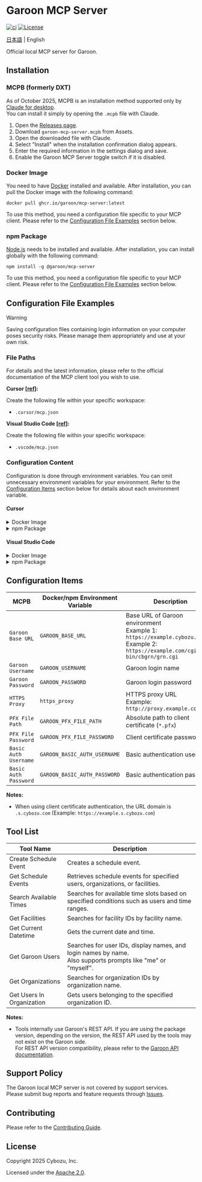 # Garoon MCP Server

[![ci][ci-badge]][ci-url]
[![License][license-badge]][license-url]

[ci-badge]: https://github.com/garoon/garoon-mcp-server/actions/workflows/ci.yml/badge.svg
[ci-url]: https://github.com/garoon/garoon-mcp-server/actions/workflows/ci.yml
[license-badge]: https://img.shields.io/badge/License-Apache_2.0-blue.svg
[license-url]: LICENSE

[日本語](README.md) | English

Official local MCP server for Garoon.

## Installation

### MCPB (formerly DXT)

As of October 2025, MCPB is an installation method supported only by [Claude for desktop](https://claude.ai/download).\
You can install it simply by opening the `.mcpb` file with Claude.

1. Open the [Releases page](https://github.com/garoon/garoon-mcp-server/releases).
2. Download `garoon-mcp-server.mcpb` from Assets.
3. Open the downloaded file with Claude.
4. Select "Install" when the installation confirmation dialog appears.
5. Enter the required information in the settings dialog and save.
6. Enable the Garoon MCP Server toggle switch if it is disabled.

### Docker Image

You need to have [Docker](https://www.docker.com/) installed and available.
After installation, you can pull the Docker image with the following command:

```shell
docker pull ghcr.io/garoon/mcp-server:latest
```

To use this method, you need a configuration file specific to your MCP client.
Please refer to the [Configuration File Examples](#configuration-file-examples) section below.

### npm Package

[Node.js](https://nodejs.org/) needs to be installed and available.
After installation, you can install globally with the following command:

```shell
npm install -g @garoon/mcp-server
```

To use this method, you need a configuration file specific to your MCP client.
Please refer to the [Configuration File Examples](#configuration-file-examples) section below.

## Configuration File Examples

> [!WARNING]
> Saving configuration files containing login information on your computer poses security risks. Please manage them appropriately and use at your own risk.

### File Paths

For details and the latest information, please refer to the official documentation of the MCP client tool you wish to use.

**Cursor \[[ref](https://docs.cursor.com/en/context/mcp)\]:**

Create the following file within your specific workspace:

- `.cursor/mcp.json`

**Visual Studio Code \[[ref](https://code.visualstudio.com/docs/copilot/customization/mcp-servers)\]:**

Create the following file within your specific workspace:

- `.vscode/mcp.json`

### Configuration Content

Configuration is done through environment variables.
You can omit unnecessary environment variables for your environment.
Refer to the [Configuration Items](#configuration-items) section below for details about each environment variable.

#### Cursor

<details>
<summary>Docker Image</summary>

```json
{
  "mcpServers": {
    "garoon-mcp-server": {
      "command": "docker",
      "args": [
        "run",
        "--rm",
        "-i",
        "-e",
        "GAROON_BASE_URL",
        "-e",
        "GAROON_USERNAME",
        "-e",
        "GAROON_PASSWORD",
        "-e",
        "https_proxy",
        "-e",
        "GAROON_BASIC_AUTH_USERNAME",
        "-e",
        "GAROON_BASIC_AUTH_PASSWORD",
        "ghcr.io/garoon/mcp-server:latest"
      ],
      "env": {
        "GAROON_BASE_URL": "https://example.cybozu.com/g",
        "GAROON_USERNAME": "username",
        "GAROON_PASSWORD": "password",
        "https_proxy": "http://proxy.example.com:8080",
        "GAROON_BASIC_AUTH_USERNAME": "username",
        "GAROON_BASIC_AUTH_PASSWORD": "password"
      }
    }
  }
}
```

When using a client certificate, you need to mount the `*.pfx` file on the host machine into the container using the `--mount` option[[ref](https://docs.docker.com/storage/bind-mounts/)] of `docker run`.

```json
{
  "mcpServers": {
    "garoon-mcp-server": {
      "command": "docker",
      "args": [
        "run",
        "--rm",
        "-i",
        "--mount",
        "type=bind,src=/absolute/path/to/pfx_file.pfx,dst=/cert.pfx",
        "-e",
        "GAROON_BASE_URL",
        "-e",
        "GAROON_USERNAME",
        "-e",
        "GAROON_PASSWORD",
        "-e",
        "GAROON_PFX_FILE_PATH",
        "-e",
        "GAROON_PFX_FILE_PASSWORD",
        "ghcr.io/garoon/mcp-server:latest"
      ],
      "env": {
        "GAROON_BASE_URL": "https://example.s.cybozu.com/g",
        "GAROON_USERNAME": "username",
        "GAROON_PASSWORD": "password",
        "GAROON_PFX_FILE_PATH": "/cert.pfx",
        "GAROON_PFX_FILE_PASSWORD": "password"
      }
    }
  }
}
```

</details>

<details>
<summary>npm Package</summary>

```json
{
  "mcpServers": {
    "garoon-mcp-server": {
      "command": "garoon-mcp-server",
      "env": {
        "GAROON_BASE_URL": "https://example.s.cybozu.com/g",
        "GAROON_USERNAME": "username",
        "GAROON_PASSWORD": "password",
        "https_proxy": "http://proxy.example.com:8080",
        "GAROON_PFX_FILE_PATH": "/absolute/path/to/pfx_file.pfx",
        "GAROON_PFX_FILE_PASSWORD": "pfx_password",
        "GAROON_BASIC_AUTH_USERNAME": "username",
        "GAROON_BASIC_AUTH_PASSWORD": "password"
      }
    }
  }
}
```

Depending on your environment, the globally installed `garoon-mcp-server` command may not resolve correctly.
Try using an absolute path or the `npx` command instead.

```json
{
  "mcpServers": {
    "garoon-mcp-server": {
      "command": "npx",
      "args": ["@garoon/mcp-server"],
      "env": {
        "GAROON_BASE_URL": "https://example.cybozu.com/g",
        "GAROON_USERNAME": "username",
        "GAROON_PASSWORD": "password"
      }
    }
  }
}
```

</details>

#### Visual Studio Code

<details>
<summary>Docker Image</summary>

```json
{
  "servers": {
    "garoon-mcp-server": {
      "type": "stdio",
      "command": "docker",
      "args": [
        "run",
        "--rm",
        "-i",
        "-e",
        "GAROON_BASE_URL",
        "-e",
        "GAROON_USERNAME",
        "-e",
        "GAROON_PASSWORD",
        "-e",
        "https_proxy",
        "-e",
        "GAROON_BASIC_AUTH_USERNAME",
        "-e",
        "GAROON_BASIC_AUTH_PASSWORD",
        "ghcr.io/garoon/mcp-server:latest"
      ],
      "env": {
        "GAROON_BASE_URL": "https://example.cybozu.com/g",
        "GAROON_USERNAME": "username",
        "GAROON_PASSWORD": "password",
        "https_proxy": "http://proxy.example.com:8080",
        "GAROON_BASIC_AUTH_USERNAME": "username",
        "GAROON_BASIC_AUTH_PASSWORD": "password"
      }
    }
  }
}
```

When using a client certificate, you need to mount the `*.pfx` file on the host machine into the container using the `--mount` option[[ref](https://docs.docker.com/storage/bind-mounts/)] of `docker run`.

```json
{
  "servers": {
    "garoon-mcp-server": {
      "type": "stdio",
      "command": "docker",
      "args": [
        "run",
        "--rm",
        "-i",
        "--mount",
        "type=bind,src=/absolute/path/to/pfx_file.pfx,dst=/cert.pfx",
        "-e",
        "GAROON_BASE_URL",
        "-e",
        "GAROON_USERNAME",
        "-e",
        "GAROON_PASSWORD",
        "-e",
        "GAROON_PFX_FILE_PATH",
        "-e",
        "GAROON_PFX_FILE_PASSWORD",
        "ghcr.io/garoon/mcp-server:latest"
      ],
      "env": {
        "GAROON_BASE_URL": "https://example.s.cybozu.com/g",
        "GAROON_USERNAME": "username",
        "GAROON_PASSWORD": "password",
        "GAROON_PFX_FILE_PATH": "/cert.pfx",
        "GAROON_PFX_FILE_PASSWORD": "password"
      }
    }
  }
}
```

</details>

<details>
<summary>npm Package</summary>

```json
{
  "servers": {
    "garoon-mcp-server": {
      "type": "stdio",
      "command": "garoon-mcp-server",
      "env": {
        "GAROON_BASE_URL": "https://example.s.cybozu.com/g",
        "GAROON_USERNAME": "username",
        "GAROON_PASSWORD": "password",
        "https_proxy": "http://proxy.example.com:8080",
        "GAROON_PFX_FILE_PATH": "/absolute/path/to/pfx_file.pfx",
        "GAROON_PFX_FILE_PASSWORD": "pfx_password",
        "GAROON_BASIC_AUTH_USERNAME": "username",
        "GAROON_BASIC_AUTH_PASSWORD": "password"
      }
    }
  }
}
```

Depending on your environment, the globally installed `garoon-mcp-server` command may not resolve correctly.
Try using an absolute path or the `npx` command instead.

```json
{
  "servers": {
    "garoon-mcp-server": {
      "type": "stdio",
      "command": "npx",
      "args": ["@garoon/mcp-server"],
      "env": {
        "GAROON_BASE_URL": "https://example.cybozu.com/g",
        "GAROON_USERNAME": "username",
        "GAROON_PASSWORD": "password"
      }
    }
  }
}
```

</details>

## Configuration Items

| MCPB                  | Docker/npm Environment Variable | Description                                                                                                                           | Required |
| --------------------- | ------------------------------- | ------------------------------------------------------------------------------------------------------------------------------------- | -------- |
| `Garoon Base URL`     | `GAROON_BASE_URL`               | Base URL of Garoon environment<br>Example 1: `https://example.cybozu.com/g`<br>Example 2: `https://example.com/cgi-bin/cbgrn/grn.cgi` | ✓        |
| `Garoon Username`     | `GAROON_USERNAME`               | Garoon login name                                                                                                                     | ✓        |
| `Garoon Password`     | `GAROON_PASSWORD`               | Garoon login password                                                                                                                 | ✓        |
| `HTTPS Proxy`         | `https_proxy`                   | HTTPS proxy URL<br>Example: `http://proxy.example.com:8080`                                                                           | -        |
| `PFX File Path`       | `GAROON_PFX_FILE_PATH`          | Absolute path to client certificate (`*.pfx`)                                                                                         | -        |
| `PFX File Password`   | `GAROON_PFX_FILE_PASSWORD`      | Client certificate password                                                                                                           | -        |
| `Basic Auth Username` | `GAROON_BASIC_AUTH_USERNAME`    | Basic authentication username                                                                                                         | -        |
| `Basic Auth Password` | `GAROON_BASIC_AUTH_PASSWORD`    | Basic authentication password                                                                                                         | -        |

**Notes:**

- When using client certificate authentication, the URL domain is `.s.cybozu.com` (Example: `https://example.s.cybozu.com`)

## Tool List

| Tool Name                 | Description                                                                                                    |
| ------------------------- | -------------------------------------------------------------------------------------------------------------- |
| Create Schedule Event     | Creates a schedule event.                                                                                      |
| Get Schedule Events       | Retrieves schedule events for specified users, organizations, or facilities.                                   |
| Search Available Times    | Searches for available time slots based on specified conditions such as users and time ranges.                 |
| Get Facilities            | Searches for facility IDs by facility name.                                                                    |
| Get Current Datetime      | Gets the current date and time.                                                                                |
| Get Garoon Users          | Searches for user IDs, display names, and login names by name.<br>Also supports prompts like "me" or "myself". |
| Get Organizations         | Searches for organization IDs by organization name.                                                            |
| Get Users In Organization | Gets users belonging to the specified organization ID.                                                         |

**Notes:**

- Tools internally use Garoon's REST API.
  If you are using the package version, depending on the version, the REST API used by the tools may not exist on the Garoon side.\
  For REST API version compatibility, please refer to the [Garoon API documentation](https://cybozu.dev/en/garoon/docs/rest-api/).

## Support Policy

The Garoon local MCP server is not covered by support services.\
Please submit bug reports and feature requests through [Issues](https://github.com/garoon/garoon-mcp-server/issues).

## Contributing

Please refer to the [Contributing Guide](CONTRIBUTING.md).

## License

Copyright 2025 Cybozu, Inc.

Licensed under the [Apache 2.0](LICENSE).
